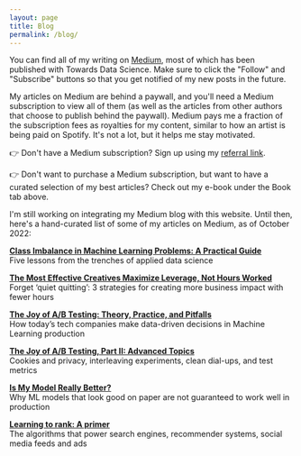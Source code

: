 ```yaml
---
layout: page
title: Blog
permalink: /blog/
---
```


You can find all of my writing on [Medium](https://medium.com/@samuel.flender/membership), most of which has been published with Towards Data Science. Make sure to click the "Follow" and "Subscribe" buttons so that you get notified of my new posts in the future. 

My articles on Medium are behind a paywall, and you'll need a Medium subscription to view all of them (as well as the articles from other authors that choose to publish behind the paywall). Medium pays me a fraction of the subscription fees as royalties for my content, similar to how an artist is being paid on Spotify. It's not a lot, but it helps me stay motivated. 

👉 Don't have a Medium subscription? Sign up using my [referral link](https://medium.com/@samuel.flender/membership). 

👉 Don't want to purchase a Medium subscription, but want to have a curated selection of my best articles? Check out my e-book under the Book tab above.

I'm still working on integrating my Medium blog with this website. Until then, here's a hand-curated list of some of my articles on Medium, as of October 2022:

**[Class Imbalance in Machine Learning Problems: A Practical Guide](https://medium.com/p/4fb81eee0041)**\
Five lessons from the trenches of applied data science

**[The Most Effective Creatives Maximize Leverage, Not Hours Worked](https://medium.com/p/20ed0070fdd7)**\
Forget ‘quiet quitting’: 3 strategies for creating more business impact with fewer hours

**[The Joy of A/B Testing: Theory, Practice, and Pitfalls](https://medium.com/p/de58acbdb04a)**\
How today’s tech companies make data-driven decisions in Machine Learning production

**[The Joy of A/B Testing, Part II: Advanced Topics](https://medium.com/p/6c7f6cf71e4c)**\
Cookies and privacy, interleaving experiments, clean dial-ups, and test metrics

**[Is My Model Really Better?](https://medium.com/p/560e729f81d2)**\
Why ML models that look good on paper are not guaranteed to work well in production

**[Learning to rank: A primer](https://medium.com/p/40d2ff9960af)**\
The algorithms that power search engines, recommender systems, social media feeds and ads
